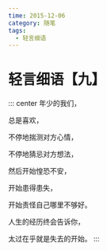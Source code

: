 ```yaml
---
time: 2015-12-06
category: 随笔
tags:
  - 轻言细语
---
```


# 轻言细语【九】

::: center
年少的我们，

总是喜欢，

不停地揣测对方心情，

不停地猜忌对方想法，

然后开始惶恐不安，

开始患得患失，

开始责怪自己哪里不够好。

人生的经历终会告诉你，

太过在乎就是失去的开始。
:::
